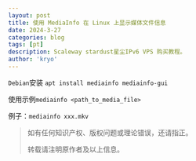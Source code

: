 ```yaml
---
layout: post
title: 使用 MediaInfo 在 Linux 上显示媒体文件信息
date: 2024-3-27
categories: blog
tags: [pt]
description: Scaleway stardust星尘IPv6 VPS 购买教程。
author: 'kryo'
---
```


`Debian`安装 `apt install mediainfo mediainfo-gui`

使用示例`mediainfo <path_to_media_file>`

例子：`mediainfo xxx.mkv`

> 如有任何知识产权、版权问题或理论错误，还请指正。
>
> 转载请注明原作者及以上信息。
